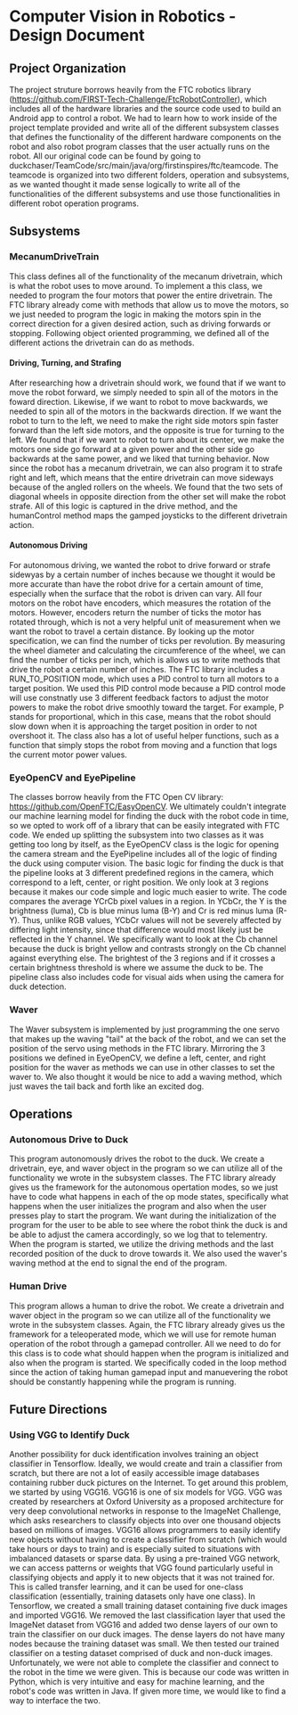 # Computer Vision in Robotics - Design Document
## Project Organization
The project struture borrows heavily from the FTC robotics library (https://github.com/FIRST-Tech-Challenge/FtcRobotController), which includes all of the hardware libraries and the source code used to build an Android app to control a robot. We had to learn how to work inside of the project template provided and write all of the different subsystem classes that defines the functionality of the different hardware components on the robot and also robot program classes that the user actually runs on the robot. All our original code can be found by going to duckchaser/TeamCode/src/main/java/org/firstinspires/ftc/teamcode. The teamcode is organized into two different folders, operation and subsystems, as we wanted thought it made sense logically to write all of the functionalities of the different subsystems and use those functionalities in different robot operation programs. 

## Subsystems 
### MecanumDriveTrain 
This class defines all of the functionality of the mecanum drivetrain, which is what the robot uses to move around. To implement a this class, we needed to program the four motors that power the entire drivetrain. The FTC library already come with methods that allow us to move the motors, so we just needed to program the logic in making the motors spin in the correct direction for a given desired action, such as driving forwards or stopping. Following object oriented programming, we defined all of the different actions the drivetrain can do as methods.
#### Driving, Turning, and Strafing
After researching how a drivetrain should work, we found that if we want to move the robot forward, we simply needed to spin all of the motors in the foward direction. Likewise, if we want to robot to move backwards, we needed to spin all of the motors in the backwards direction. If we want the robot to turn to the left, we need to make the right side motors spin faster forward than the left side motors, and the opposite is true for turning to the left. We found that if we want to robot to turn about its center, we make the motors one side go forward at a given power and the other side go backwards at the same power, and we liked that turning behavior. Now since the robot has a mecanum drivetrain, we can also program it to strafe right and left, which means that the entire drivetrain can move sideways because of the angled rollers on the wheels. We found that the two sets of diagonal wheels in opposite direction from the other set will make the robot strafe. All of this logic is captured in the drive method, and the humanControl method maps the gamped joysticks to the different drivetrain action. 
#### Autonomous Driving
For autonomous driving, we wanted the robot to drive forward or strafe sidewyas by a certain number of inches because we thought it would be more accurate than have the robot drive for a certain amount of time, especially when the surface that the robot is driven can vary. All four motors on the robot have encoders, which measures the rotation of the motors. However, encoders return the number of ticks the motor has rotated through, which is not a very helpful unit of measurement when we want the robot to travel a certain distance. By looking up the motor specification, we can find the number of ticks per revolution. By measuring the wheel diameter and calculating the circumference of the wheel, we can find the number of ticks per inch, which is allows us to write methods that drive the robot a certain number of inches. The FTC library includes a RUN_TO_POSITION mode, which uses a PID control to turn all motors to a target position. We used this PID control mode because a PID control mode will use constnatly use 3 different feedback factors to adjust the motor powers to make the robot drive smoothly toward the target. For example, P stands for proportional, which in this case, means that the robot should slow down when it is approaching the target position in order to not overshoot it. The class also has a lot of useful helper functions, such as a function that simply stops the robot from moving and a function that logs the current motor power values. 

### EyeOpenCV and EyePipeline 
The classes borrow heavily from the FTC Open CV library: https://github.com/OpenFTC/EasyOpenCV. We ultimately couldn't integrate our machine learning model for finding the duck with the robot code in time, so we opted to work off of a library that can be easily integrated with FTC code. We ended up splitting the subsystem into two classes as it was getting too long by itself, as the EyeOpenCV class is the logic for opening the camera stream and the EyePipeline includes all of the logic of finding the duck using computer vision. The basic logic for finding the duck is that the pipeline looks at 3 different predefined regions in the camera, which correspond to a left, center, or right position. We only look at 3 regions because it makes our code simple and logic much easier to write. The code compares the average YCrCb pixel values in a region. In YCbCr, the Y is the brightness (luma), Cb is blue minus luma (B-Y) and Cr is red minus luma (R-Y). Thus, unlike RGB values, YCbCr values will not be severely affected by differing light intensity, since that difference would most likely just be reflected in the Y channel. We specifically want to look at the Cb channel because the duck is bright yellow and contrasts strongly on the Cb channel against everything else. The brightest of the 3 regions and if it crosses a certain brightness threshold is where we assume the duck to be. The pipeline class also includes code for visual aids when using the camera for duck detection. 

### Waver
The Waver subsystem is implemented by just programming the one servo that makes up the waving "tail" at the back of the robot, and we can set the position of the servo using methods in the FTC library. Mirroring the 3 positions we defined in EyeOpenCV, we define a left, center, and right position for the waver as methods we can use in other classes to set the waver to. We also thought it would be nice to add a waving method, which just waves the tail back and forth like an excited dog. 

## Operations
### Autonomous Drive to Duck 
This program autonomously drives the robot to the duck. We create a drivetrain, eye, and waver object in the program so we can utilize all of the functionality we wrote in the subsystem classes. The FTC library already gives us the framework for the autonomous opertation modes, so we just have to code what happens in each of the op mode states, specifically what happens when the user initializes the program and also when the user presses play to start the program. We want during the initialization of the program for the user to be able to see where the robot think the duck is and be able to adjust the camera accordingly, so we log that to telementry. When the program is started, we utilize the driving methods and the last recorded position of the duck to drove towards it. We also used the waver's waving method at the end to signal the end of the program. 

### Human Drive
This program allows a human to drive the robot. We create a drivetrain and waver object in the program so we can utilize all of the functionality we wrote in the subsystem classes. Again, the FTC library already gives us the framework for a teleoperated mode, which we will use for remote human operation of the robot through a gamepad controller. All we need to do for this class is to code what should happen when the program is initialized and also when the program is started. We specifically coded in the loop method since the action of taking human gamepad input and manuevering the robot should be constantly happening while the program is running. 

## Future Directions
### Using VGG to Identify Duck
Another possibility for duck identification involves training an object classifier in Tensorflow. Ideally, we would create and train a classifier from scratch, but there are not a lot of easily accessible image databases containing rubber duck pictures on the Internet. To get around this problem, we started by using VGG16. VGG16 is one of six models for VGG. VGG was created by researchers at Oxford University as a proposed architecture for very deep convolutional networks in response to the ImageNet Challenge, which asks researchers to classify objects into over one thousand objects based on millions of images. VGG16 allows programmers to easily identify new objects without having to create a classifier from scratch (which would take hours or days to train) and is especially suited to situations with imbalanced datasets or sparse data. By using a pre-trained VGG network, we can access patterns or weights that VGG found particularly useful in classifying objects and apply it to new objects that it was not trained for. This is called transfer learning, and it can be used for one-class classification (essentially, training datasets only have one class). In Tensorflow, we created a small training dataset containing five duck images and imported VGG16. We removed the last classification layer that used the ImageNet dataset from VGG16 and added two dense layers of our own to train the classifier on our duck images. The dense layers do not have many nodes because the training dataset was small. We then tested our trained classifier on a testing dataset comprised of duck and non-duck images. Unfortunately, we were not able to complete the classifier and connect to the robot in the time we were given. This is because our code was written in Python, which is very intuitive and easy for machine learning, and the robot's code was written in Java. If given more time, we would like to find a way to interface the two.
